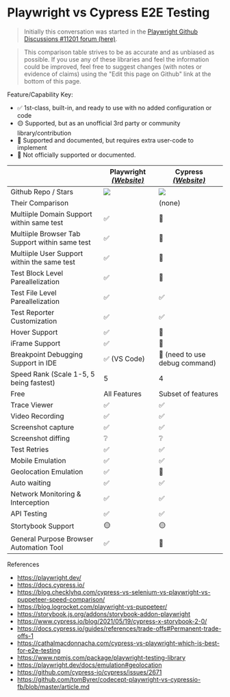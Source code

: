 # Playwright vs Cypress E2E Testing
> Initially this conversation was started in the [Playwright Github Discussions #11201 forum (here)](https://github.com/microsoft/playwright/discussions/11201).


> This comparison table strives to be as accurate and as unbiased as possible. If you use any of these libraries and feel the information could be improved, feel free to suggest changes (with notes or evidence of claims) using the "Edit this page on Github" link at the bottom of this page.

Feature/Capability Key:

- ✅ 1st-class, built-in, and ready to use with no added configuration or code
- 🟡 Supported, but as an unofficial 3rd party or community library/contribution
- 🔶 Supported and documented, but requires extra user-code to implement
- 🛑 Not officially supported or documented.

|                                                    | Playwright [_(Website)_][playwright]      | Cypress [_(Website)_][cypress]      
| -------------------------------------------------- | ----------------------------------------  | ---------------------------           |
| Github Repo / Stars                                | [![][gh-stars-playwright]][gh-playwright] | [![][gh-stars-cypress]][gh-cypress]   |
| Their Comparison                                   |                                           | (none)                                |
| Multiiple Domain Support within same test          | ✅                                        | 🛑                                     |
| Multiiple Browser Tab Support within same test     | ✅                                        | 🛑                                     |
| Multiiple User Support within the same test        | ✅                                        | 🛑                                     |
| Test Block Level Pareallelization                  | ✅                                        | 🛑                                     |
| Test File Level Pareallelization                   | ✅                                        | ✅                                     |
| Test Reporter Customization                        | ✅                                        | ✅                                     |
| Hover Support                                      | ✅                                        | 🔶                                     |
| iFrame Support                                     | ✅                                        | 🔶                                     |
| Breakpoint Debugging Support in IDE                | ✅ (VS Code)                              | 🛑  (need to use debug command)        |
| Speed Rank (Scale 1-5, 5 being fastest)            | 5                                         | 4                                     |
| Free                                               | All Features                              | Subset of features                    |
| Trace Viewer                                       | ✅                                        | ✅                                     |
| Video Recording                                    | ✅                                        | ✅                                     |
| Screenshot capture                                 | ✅                                        | ✅                                     |
| Screenshot diffing                                 | ❔                                        |  ❔                                    |
| Test Retries                                       | ✅                                        | ✅                                     |
| Mobile Emulation                                   | ✅                                        | ✅                                     |
| Geolocation Emulation                              | ✅                                        | 🔶                                     |
| Auto waiting                                       | ✅                                        | ✅                                     |
| Network Monitoring & Interception                  | ✅                                        | ✅                                     |
| API Testing                                        | ✅                                        | ✅                                     |
| Stortybook Support                                 | 🟡                                        | 🟡                                     |
| General Purpose Browser Automation Tool            | ✅                                        | 🛑                                     |

<!-- -->

[playwright]: https://github.com/microsoft/playwright
[bpl-react-query]: https://bundlephobia.com/result?p=react-query
[bp-react-query]: https://badgen.net/bundlephobia/minzip/react-query?label=💾
[bp-playwright]: https://badgen.net/bundlephobia/minzip/playrwright?label=💾
[gh-playwright]: https://github.com/microsoft/playwright
[gh-stars-playwright]: https://img.shields.io/github/stars/microsoft/playwright?label=%F0%9F%8C%9F

<!-- -->

[cypress]: https://github.com/cypress-io/cypress
[bp-cypress]: https://badgen.net/bundlephobia/minzip/playwright?label=💾
[gh-cypress]: https://github.com/cypress-io/cypress
[gh-stars-cypress]: https://img.shields.io/github/stars/cypress-io/cypress?label=%F0%9F%8C%9F
[bpl-cypress]: https://bundlephobia.com/result?p=cypress




References
- https://playwright.dev/
- https://docs.cypress.io/
- https://blog.checklyhq.com/cypress-vs-selenium-vs-playwright-vs-puppeteer-speed-comparison/
- https://blog.logrocket.com/playwright-vs-puppeteer/
- https://storybook.js.org/addons/storybook-addon-playwright
- https://www.cypress.io/blog/2021/05/19/cypress-x-storybook-2-0/
- https://docs.cypress.io/guides/references/trade-offs#Permanent-trade-offs-1
- https://cathalmacdonnacha.com/cypress-vs-playwright-which-is-best-for-e2e-testing
- https://www.npmjs.com/package/playwright-testing-library
- https://playwright.dev/docs/emulation#geolocation
- https://github.com/cypress-io/cypress/issues/2671
- https://github.com/tomByrer/codecept-playwright-vs-cypressio-fb/blob/master/article.md

